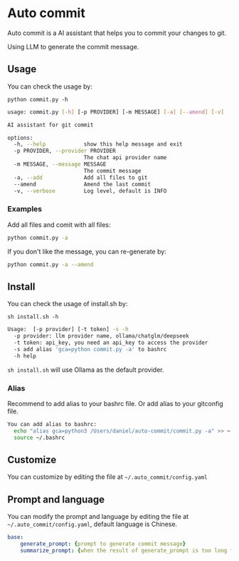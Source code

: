 # Auto commit

Auto commit is a AI assistant that helps you to commit your changes to git.

Using LLM to generate the commit message.
 
## Usage

You can check the usage by:
```
python commit.py -h
```
```bash
usage: commit.py [-h] [-p PROVIDER] [-m MESSAGE] [-a] [--amend] [-v]

AI assistant for git commit

options:
  -h, --help            show this help message and exit
  -p PROVIDER, --provider PROVIDER
                        The chat api provider name
  -m MESSAGE, --message MESSAGE
                        The commit message
  -a, --add             Add all files to git
  --amend               Amend the last commit
  -v, --verbose         Log level, default is INFO
```

### Examples

Add all files and comit with all files:

```bash
python commit.py -a
```

If you don't like the message, you can re-generate by:

```bash
python commit.py -a --amend
```
## Install

You can check the usage of install.sh by:
```
sh install.sh -h 
```

```bash
Usage:  [-p provider] [-t token] -s -h
  -p provider: llm provider name, ollama/chatglm/deepseek
  -t token: api_key, you need an api_key to access the provider
  -s add alias 'gca=python commit.py -a' to bashrc
  -h help
```

`sh install.sh` will use Ollama as the default provider.

### Alias

Recommend to add alias to your bashrc file. Or add alias to your gitconfig file.

```bash
You can add alias to bashrc:
  echo "alias gca=python3 /Users/daniel/auto-commit/commit.py -a" >> ~.bashrc
  source ~/.bashrc
```

## Customize

You can customize by editing the file at `~/.auto_commit/config.yaml`

## Prompt and language

You can modify the prompt and language by editing the file at `~/.auto_commit/config.yaml`, default language is Chinese.

```yml
base:
    generate_prompt: {prompt to generate commit message}
    summarize_prompt: {when the result of generate_prompt is too long for some reason, summarize it by this prompt}
```